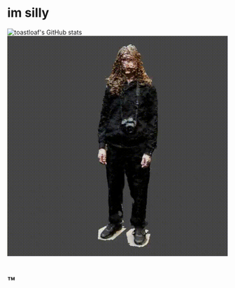 # im silly
![toastloaf's GitHub stats](https://github-readme-stats.vercel.app/api?username=toastloaf&show_icons=true&theme=radical)
![](https://github.com/toastloaf/toastloaf/blob/main/julian.gif)

# ™️
